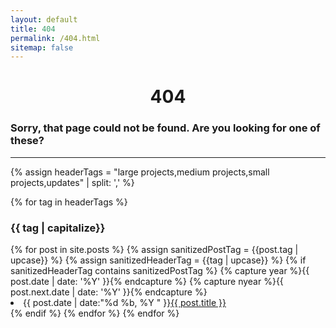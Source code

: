 ```yaml
---
layout: default
title: 404
permalink: /404.html
sitemap: false
---
```

<center><h1>404</h1></center>
<h3>Sorry, that page could not be found. Are you looking for one of these?</h3>
<hr>
<section id="archive">

  {% assign headerTags = "large projects,medium projects,small projects,updates" | split: ',' %}


  {% for tag in headerTags %}
    <h3 class="archive">{{ tag | capitalize}}</h3>
      {% for post in site.posts %}
        {% assign sanitizedPostTag = {{post.tag | upcase}} %}
        {% assign sanitizedHeaderTag = {{tag | upcase}} %}
        {% if sanitizedHeaderTag contains sanitizedPostTag %}
          {% capture year %}{{ post.date | date: '%Y' }}{% endcapture %}
          {% capture nyear %}{{ post.next.date | date: '%Y' }}{% endcapture %}
          <li><time>{{ post.date | date:"%d %b, %Y " }}</time><a href="{{ post.url }}">{{ post.title }}</a></li>
        {% endif %}
      {% endfor %}
    </ul>
  {% endfor %}


</section>
